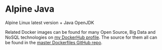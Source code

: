 # Alpine Java

Alpine Linux latest version + Java OpenJDK

Related Docker images can be found for many Open Source, Big Data and NoSQL technologies on [my DockerHub profile](https://hub.docker.com/r/nholuongut). The source for them all can be found in the [master Dockerfiles GitHub repo](https://github.com/nholuongut/dockerfiles/).

